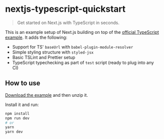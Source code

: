 # nextjs-typescript-quickstart

> Get started on Next.js with TypeScript in seconds.

This is an example setup of Next.js building on top of the [official TypeScript example](https://github.com/zeit/next.js/tree/master/examples/with-typescript). It adds the following:

- Support for TS' `baseUrl` with `babel-plugin-module-resolver`
- Simple styling structure with `styled-jsx`
- Basic TSLint and Prettier setup
- TypeScript typechecking as part of `test` script (ready to plug into any CI)

## How to use

[Download the example](https://github.com/resir014/nextjs-typescript-quickstart/archive/master.zip) and then unzip it.

Install it and run:

```bash
npm install
npm run dev
# or
yarn
yarn dev
```

